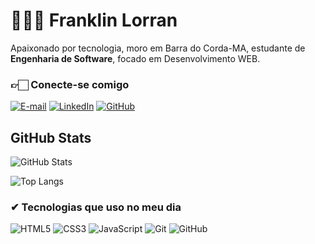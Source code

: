 # 👨🏾‍💻 Franklin Lorran
Apaixonado por tecnologia, moro em Barra do Corda-MA, estudante de **Engenharia de Software**, focado em Desenvolvimento WEB.

### 👉🏻 Conecte-se comigo
[![E-mail](https://img.shields.io/badge/-Email-000?style=for-the-badge&logo=microsoft-outlook&logoColor=E94D5F)](mailto:lorranfranklin.dev@gmail.com)
[![LinkedIn](https://img.shields.io/badge/-LinkedIn-000?style=for-the-badge&logo=linkedin&logoColor=30A3DC)](https://www.linkedin.com/in/franklin-lorran/)
[![GitHub](https://img.shields.io/badge/-GitHub-000?style=for-the-badge&logo=github&logoColor=FFF)](https://www.linkedin.com/in/franklin-lorran/)

## GitHub Stats
![GitHub Stats](https://github-readme-stats.vercel.app/api?username=LorranFranklin&theme=transparent&bg_color=000&border_color=30A3DC&show_icons=true&icon_color=30A3DC&title_color=E94D5F&text_color=FFF&hide_title=true&hide=stars)


![Top Langs](https://github-readme-stats-git-masterrstaa-rickstaa.vercel.app/api/top-langs/?username=LorranFranklin&layout=compact&bg_color=000&border_color=30A3DC&title_color=E94D5F&text_color=FFF)

### ✔ Tecnologias que uso no meu dia

<div style="display: inline_block"<br/>
  <img aling="center" alt="HTML5" src="https://img.shields.io/badge/HTML5-000?style=for-the-badge&logo=html5&logoColor=FF0000">
  <img aling="center" alt="CSS3" src="https://img.shields.io/badge/CSS3-000?style=for-the-badge&logo=css3&logoColor=30A3DC">
  <img aling="center" alt="JavaScript" src="https://img.shields.io/badge/JavaScript-000?style=for-the-badge&logo=javascript&logoColor=FFF000">
  <img aling="center" alt="Git" src="https://img.shields.io/badge/Git-000?style=for-the-badge&logo=git&logoColor=E94D5F)](https://git-scm.com/doc">
  <img aling="center" alt="GitHub" src="https://img.shields.io/badge/GitHub-000?style=for-the-badge&logo=github&logoColor=30A3DC)](https://docs.github.com/">
</div>
